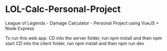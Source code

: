 # LOL-Calc-Personal-Project
 League of Legends - Damage Calculator - Personal Project using VueJS + Node Express

 To run this web app:
 CD into the server folder, run npm install and then npm start
 CD into the client folder, run npm install and then npm run dev
